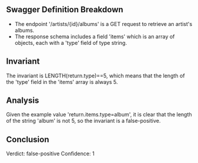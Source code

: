 ## Swagger Definition Breakdown
- The endpoint '/artists/{id}/albums' is a GET request to retrieve an artist's albums.
- The response schema includes a field 'items' which is an array of objects, each with a 'type' field of type string.

## Invariant
The invariant is LENGTH(return.type)==5, which means that the length of the 'type' field in the 'items' array is always 5.

## Analysis
Given the example value 'return.items.type=album', it is clear that the length of the string 'album' is not 5, so the invariant is a false-positive.

## Conclusion
Verdict: false-positive
Confidence: 1
